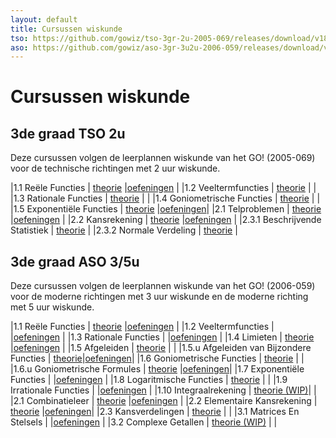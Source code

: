 ```yaml
---
layout: default
title: Cursussen wiskunde
tso: https://github.com/gowiz/tso-3gr-2u-2005-069/releases/download/v18.9
aso: https://github.com/gowiz/aso-3gr-3u2u-2006-059/releases/download/v18.9
---
```


Cursussen wiskunde
==================

3de graad TSO 2u
----------------
Deze cursussen volgen de leerplannen wiskunde van het GO! (2005-069) voor de technische richtingen met 2 uur wiskunde.

|1.1 Reële Functies             | [theorie]({{page.tso}}/0101_ReeleFuncties.pdf)          |[oefeningen]({{page.tso}}/0101_ReeleFuncties_OEF.pdf)       |
|1.2 Veeltermfuncties           | [theorie]({{page.tso}}/0102_Veeltermfuncties.pdf)       |                                                            |
|1.3 Rationale Functies         | [theorie]({{page.tso}}/0103_RationaleFuncties.pdf)      |                                                            |
|1.4 Goniometrische Functies    | [theorie]({{page.tso}}/0104_GoniometrischeFuncties.pdf) |                                                            |
|1.5 Exponentiële Functies      | [theorie]({{page.tso}}/0105_exponentieleFuncties.pdf)   |[oefeningen]({{page.tso}}/0105_exponentieleFuncties_OEF.pdf)|
|2.1 Telproblemen               | [theorie]({{page.tso}}/0201_Telproblemen.pdf)           |[oefeningen]({{page.tso}}/0201_Telproblemen_OEF.pdf)        |
|2.2 Kansrekening               | [theorie]({{page.tso}}/0202_Kansrekening.pdf)           |[oefeningen]({{page.tso}}/0202_Kansrekening_OEF.pdf)        |
|2.3.1 Beschrijvende Statistiek | [theorie]({{page.tso}}/020301_BeschrijvendeStatistiek.pdf)                                                           |
|2.3.2 Normale Verdeling        | [theorie]({{page.tso}}/020302_NormaleVerdeling.pdf)                                                                  |


3de graad ASO 3/5u
------------------
Deze cursussen volgen de leerplannen wiskunde van het GO! (2006-059) voor de moderne richtingen met 3 uur wiskunde en de moderne richting met 5 uur wiskunde.

|1.1 Reële Functies             | [theorie]({{page.aso}}/0101_ReeleFuncties.pdf)              |[oefeningen]({{page.aso}}/0101_ReeleFuncties_OEF.pdf)          |
|1.2 Veeltermfuncties           |                                                             |[oefeningen]({{page.aso}}/0102_Veeltermfuncties_OEF.pdf)       |
|1.3 Rationale Functies         |                                                             |[oefeningen]({{page.aso}}/0103_RationaleFuncties_OEF.pdf)      |
|1.4 Limieten                   | [theorie]({{page.aso}}/0104_Limieten.pdf)                   |[oefeningen]({{page.aso}}/0104_Limieten_OEF.pdf)               |
|1.5 Afgeleiden                 | [theorie]({{page.aso}}/0105_Afgeleiden.pdf)                 |                                                               |
|1.5.u Afgeleiden van Bijzondere Functies | [theorie]({{page.aso}}/0105U_AfgeleidenVanBijzondereFuncties.pdf)|[oefeningen]({{page.aso}}/0105U_AfgeleidenVanBijzondereFuncties_OEF.pdf)|
|1.6 Goniometrische Functies    | [theorie]({{page.aso}}/0106_GoniometrischeFuncties.pdf)     |                                                               |
|1.6.u Goniometrische Formules  | [theorie]({{page.aso}}/0106U_GoniometrischeFormules.pdf)    |[oefeningen]({{page.aso}}/0106U_GoniometrischeFormules_OEF.pdf)|
|1.7 Exponentiële Functies      |                                                             |[oefeningen]({{page.aso}}/0107_ExponentieleFuncties_OEF.pdf)   |
|1.8 Logaritmische Functies     | [theorie]({{page.aso}}/0108_LogaritmischeFuncties.pdf)      |                                                               |
|1.9 Irrationale Functies       |                                                             |[oefeningen]({{page.aso}}/0109_IrrationaleFuncties_OEF.pdf)    |
|1.10 Integraalrekening         | [theorie (WIP)]({{page.aso}}/0110_Integraalrekening_WIP.pdf)|                                                               |
|2.1 Combinatieleer             | [theorie]({{page.aso}}/0201_Combinatieleer.pdf)             |[oefeningen]({{page.aso}}/0201_Combinatieleer_OEF.pdf)         |
|2.2 Elementaire Kansrekening   | [theorie]({{page.aso}}/0202_ElementaireKansrekening.pdf)    |[oefeningen]({{page.aso}}/0202_ElementaireKansrekening_OEF.pdf)|
|2.3 Kansverdelingen            | [theorie]({{page.aso}}/0203_Kansverdelingen.pdf)            |                                                               |
|3.1 Matrices En Stelsels       |                                                             |[oefeningen]({{page.aso}}/0301_MatricesEnStelsels_OEF.pdf)     |
|3.2 Complexe Getallen          | [theorie (WIP)]({{page.aso}}/0302_ComplexeGetallen_WIP.pdf) |                                                               |







